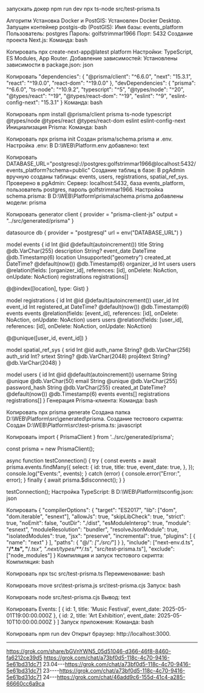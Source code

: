 запускать докер
npm run dev
npx ts-node src/test-prisma.ts

<!-- ==================== -->

Алгоритм
Установка Docker и PostGIS:
Установлен Docker Desktop.
Запущен контейнер postgis-db (PostGIS):
Имя базы: events_platform
Пользователь: postgres
Пароль: golfstrimmar1966
Порт: 5432
Создание проекта Next.js:
Команда:
bash

Копировать
npx create-next-app@latest platform
Настройки: TypeScript, ES Modules, App Router.
Добавление зависимостей:
Установлены зависимости в package.json:
json

Копировать
"dependencies": {
"@prisma/client": "^6.6.0",
"next": "15.3.1",
"react": "^19.0.0",
"react-dom": "^19.0.0"
},
"devDependencies": {
"prisma": "^6.6.0",
"ts-node": "^10.9.2",
"typescript": "^5",
"@types/node": "^20",
"@types/react": "^19",
"@types/react-dom": "^19",
"eslint": "^9",
"eslint-config-next": "15.3.1"
}
Команда:
bash

Копировать
npm install @prisma/client prisma ts-node typescript @types/node @types/react @types/react-dom eslint eslint-config-next
Инициализация Prisma:
Команда:
bash

Копировать
npx prisma init
Создан prisma/schema.prisma и .env.
Настройка .env:
В D:\WEB\Platform\.env добавлено:
text

Копировать
DATABASE_URL="postgresql://postgres:golfstrimmar1966@localhost:5432/events_platform?schema=public"
Создание таблиц в базе:
В pgAdmin вручную созданы таблицы: events, users, registrations, spatial_ref_sys.
Проверено в pgAdmin:
Сервер: localhost:5432, база events_platform, пользователь postgres, пароль golfstrimmar1966.
Настройка schema.prisma:
В D:\WEB\Platform\prisma\schema.prisma добавлены модели:
prisma

Копировать
generator client {
provider = "prisma-client-js"
output = "../src/generated/prisma"
}

datasource db {
provider = "postgresql"
url = env("DATABASE_URL")
}

model events {
id Int @id @default(autoincrement())
title String @db.VarChar(255)
description String?
event_date DateTime @db.Timestamp(6)
location Unsupported("geometry")
created_at DateTime? @default(now()) @db.Timestamp(6)
organizer_id Int
users users @relation(fields: [organizer_id], references: [id], onDelete: NoAction, onUpdate: NoAction)
registrations registrations[]

@@index([location], type: Gist)
}

model registrations {
id Int @id @default(autoincrement())
user_id Int
event_id Int
registered_at DateTime? @default(now()) @db.Timestamp(6)
events events @relation(fields: [event_id], references: [id], onDelete: NoAction, onUpdate: NoAction)
users users @relation(fields: [user_id], references: [id], onDelete: NoAction, onUpdate: NoAction)

@@unique([user_id, event_id])
}

model spatial_ref_sys {
srid Int @id
auth_name String? @db.VarChar(256)
auth_srid Int?
srtext String? @db.VarChar(2048)
proj4text String? @db.VarChar(2048)
}

model users {
id Int @id @default(autoincrement())
username String @unique @db.VarChar(50)
email String @unique @db.VarChar(255)
password_hash String @db.VarChar(255)
created_at DateTime? @default(now()) @db.Timestamp(6)
events events[]
registrations registrations[]
}
Генерация Prisma-клиента:
Команда:
bash

Копировать
npx prisma generate
Создана папка D:\WEB\Platform\src\generated\prisma.
Создание тестового скрипта:
Создан D:\WEB\Platform\src\test-prisma.ts:
javascript

Копировать
import { PrismaClient } from '../src/generated/prisma';

const prisma = new PrismaClient();

async function testConnection() {
try {
const events = await prisma.events.findMany({
select: {
id: true,
title: true,
event_date: true,
},
});
console.log("Events:", events);
} catch (error) {
console.error("Error:", error);
} finally {
await prisma.$disconnect();
}
}

testConnection();
Настройка TypeScript:
В D:\WEB\Platform\tsconfig.json:
json

Копировать
{
"compilerOptions": {
"target": "ES2017",
"lib": ["dom", "dom.iterable", "esnext"],
"allowJs": true,
"skipLibCheck": true,
"strict": true,
"noEmit": false,
"outDir": "./dist",
"esModuleInterop": true,
"module": "esnext",
"moduleResolution": "bundler",
"resolveJsonModule": true,
"isolatedModules": true,
"jsx": "preserve",
"incremental": true,
"plugins": [
{
"name": "next"
}
],
"paths": {
"@/_": ["./src/_"]
}
},
"include": ["next-env.d.ts", "**/*.ts", "**/*.tsx", ".next/types/**/*.ts", "src/test-prisma.ts"],
"exclude": ["node_modules"]
}
Компиляция и запуск тестового скрипта:
Компиляция:
bash

Копировать
npx tsc src/test-prisma.ts
Переименование:
bash

Копировать
move src\test-prisma.js src\test-prisma.cjs
Запуск:
bash

Копировать
node src/test-prisma.cjs
Вывод:
text

Копировать
Events: [
{ id: 1, title: 'Music Festival', event_date: 2025-05-01T19:00:00.000Z },
{ id: 2, title: 'Art Exhibition', event_date: 2025-05-10T10:00:00.000Z }
]
Запуск приложения:
Команда:
bash

Копировать
npm run dev
Открыт браузер: http://localhost:3000.

---

https://grok.com/share/bGVnYWN5_05d51046-d366-46f8-8460-fa6212ce39d5
https://grok.com/chat/a73bf0d5-118c-4c70-9416-5e61bd31dc71
23.04---https://grok.com/chat/a73bf0d5-118c-4c70-9416-5e61bd31dc71
23----https://grok.com/chat/a73bf0d5-118c-4c70-9416-5e61bd31dc71
24---https://grok.com/chat/46add9c6-155d-41c4-a285-66660cc6a9ca

